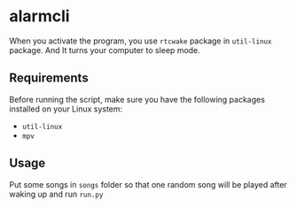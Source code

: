 # alarmcli

When you activate the program, you use `rtcwake` package in `util-linux` package. And It turns your computer to sleep mode. 

## Requirements

Before running the script, make sure you have the following packages installed on your Linux system:

- `util-linux`
- `mpv`

## Usage

Put some songs in `songs` folder so that one random song will be played after waking up and run `run.py`

